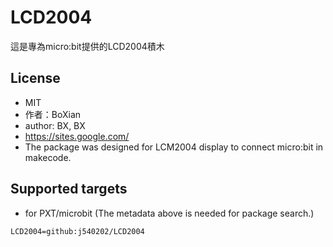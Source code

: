# LCD2004

這是專為micro:bit提供的LCD2004積木

## License

* MIT
* 作者：BoXian
* author: BX, BX
* https://sites.google.com/
* The package was designed for LCM2004 display to connect micro:bit in makecode.

## Supported targets

* for PXT/microbit
(The metadata above is needed for package search.)

```package
LCD2004=github:j540202/LCD2004
```
